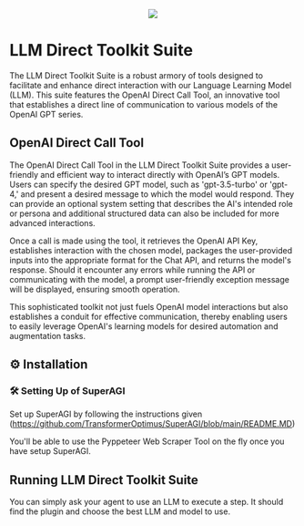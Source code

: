 <p align=center>
<a href="https://superagi.co"><img src=https://superagi.co/wp-content/uploads/2023/05/SuperAGI_icon.png></a>
</p>

# LLM Direct Toolkit Suite

The LLM Direct Toolkit Suite is a robust armory of tools designed to facilitate and enhance direct interaction with our Language Learning Model (LLM). This suite features the OpenAI Direct Call Tool, an innovative tool that establishes a direct line of communication to various models of the OpenAI GPT series.

## OpenAI Direct Call Tool

The OpenAI Direct Call Tool in the LLM Direct Toolkit Suite provides a user-friendly and efficient way to interact directly with OpenAI’s GPT models. Users can specify the desired GPT model, such as 'gpt-3.5-turbo' or 'gpt-4,' and present a desired message to which the model would respond. They can provide an optional system setting that describes the AI's intended role or persona and additional structured data can also be included for more advanced interactions.

Once a call is made using the tool, it retrieves the OpenAI API Key, establishes interaction with the chosen model, packages the user-provided inputs into the appropriate format for the Chat API, and returns the model's response. Should it encounter any errors while running the API or communicating with the model, a prompt user-friendly exception message will be displayed, ensuring smooth operation.

This sophisticated toolkit not just fuels OpenAI model interactions but also establishes a conduit for effective communication, thereby enabling users to easily leverage OpenAI's learning models for desired automation and augmentation tasks.
## ⚙️ Installation

### 🛠 **Setting Up of SuperAGI**
Set up SuperAGI by following the instructions given (https://github.com/TransformerOptimus/SuperAGI/blob/main/README.MD)

You'll be able to use the Pyppeteer Web Scraper Tool on the fly once you have setup SuperAGI.

## Running LLM Direct Toolkit Suite

You can simply ask your agent to use an LLM to execute a step.  It should find the plugin and choose the best LLM and model to use.